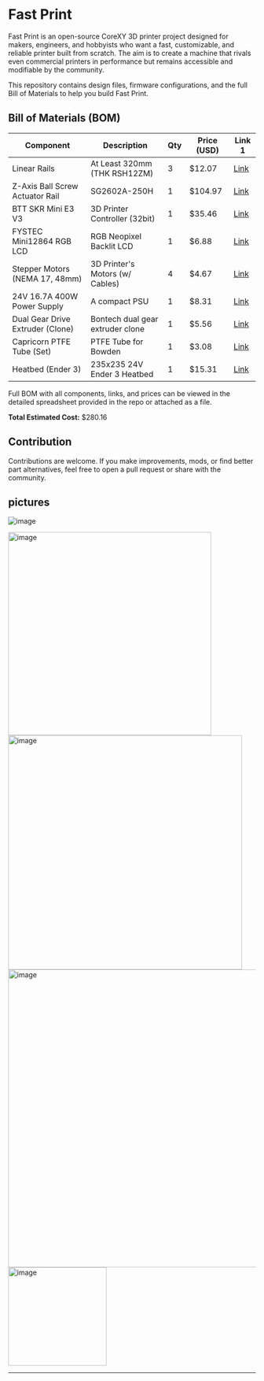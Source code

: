 # Fast Print

Fast Print is an open-source CoreXY 3D printer project designed for makers, engineers, and hobbyists who want a fast, customizable, and reliable printer built from scratch. The aim is to create a machine that rivals even commercial printers in performance but remains accessible and modifiable by the community.

This repository contains design files, firmware configurations, and the full Bill of Materials to help you build Fast Print.

## Bill of Materials (BOM)

| Component                      | Description                                    | Qty  | Price (USD) | Link 1                                                                                                          |
| ------------------------------ | ---------------------------------------------- | ---- | ----------- | ------------------------------------------------------------------------------------------------------------- |
| Linear Rails                   | At Least 320mm (THK RSH12ZM)                   | 3    | $12.07      | [Link](https://www.e-gizmo.net/)                                                                             |
| Z-Axis Ball Screw Actuator Rail| SG2602A-250H                                   | 1    | $104.97     | [Link](https://www.e-gizmo.net/)                                                                             |
| BTT SKR Mini E3 V3             | 3D Printer Controller (32bit)                 | 1    | $35.46      | [Link](https://shopee.ph/BIGTREETECH-BTT-SKR-MINI-E3-V3.0-32-Bit-Motherboard-Onboard-TMC2209-UART-3D-Printer-Parts-for-Ender3-Ender5-CR10-3D-Printer-i.367074809.20953634076?sp_atk=b843de66-41ec-4e11-b437-2467fdaa2756&xptdk=b843de66-41ec-4e11-b437-2467fdaa2756) |
| FYSTEC Mini12864 RGB LCD       | RGB Neopixel Backlit LCD                      | 1    | $6.88       | [Link](https://shopee.ph/S-Mini12864-V3.0-12864-GLCD-Liquid-Crystal-Screen-Mini-Lcd12864-Display-Controller-3D-Printer-LCD-M-i.1144147547.25758436024?sp_atk=9e9710f7-e0b5-44e1-adc4-5b9646b427dd&xptdk=9e9710f7-e0b5-44e1-adc4-5b9646b427dd) |
| Stepper Motors (NEMA 17, 48mm) | 3D Printer's Motors (w/ Cables)               | 4    | $4.67       | [Link](https://shopee.ph/Stepper-Nema-17-Bipolar-42mm-Motor-i.20469516.827036167)                             |
| 24V 16.7A 400W Power Supply    | A compact PSU                                 | 1    | $8.31       | [Link](https://shopee.ph/AC190V-240V-Ultrathin-LED-Power-Supply-DC12V-24V-Mute-Lighting-Transformers-60W-100W-150W-200W-300W-400W-LED-Driver-Power-Adapter-i.333243364.18449933263) |
| Dual Gear Drive Extruder (Clone)| Bontech dual gear extruder clone              | 1    | $5.56       | [Link](https://shopee.ph/R*-Upgraded-Replacement-Aluminum-MK8-Extruder-Feeder-Drive-1.75mm-for-CR-10-CR-10S-Ender-3-Ender-3-PRO-(Red-Dual-Gear)-i.240553168.21435569927?sp_atk=0aacf913-c659-4e8f-9d20-5c048133bb98&xptdk=0aacf913-c659-4e8f-9d20-5c048133bb98) |
| Capricorn PTFE Tube (Set)      | PTFE Tube for Bowden                         | 1    | $3.08       | [Link](https://shopee.ph/3D-Printer-Kit-with-for-Capricorn-Premium-XS-Bowden-Tubing-1M-PTFE-Tube-for-Ender-3-3-Pro-5-CR-10-Series-10S-20-20-Pro-i.367074809.23510218950) |
| Heatbed (Ender 3)              | 235x235 24V Ender 3 Heatbed                  | 1    | $15.31      | [Link](https://shopee.ph/MK3-Heatbed-More-220x220-300x200-310x310mm-12V-24V-Upgraded-Aluminum-Heated-Bed-Hotbed-for-3D-Printer-Parts-Impressora-i.727477289.22914290536) |

Full BOM with all components, links, and prices can be viewed in the detailed spreadsheet provided in the repo or attached as a file.

**Total Estimated Cost:** $280.16

## Contribution

Contributions are welcome. If you make improvements, mods, or find better part alternatives, feel free to open a pull request or share with the community.

## pictures
![image](https://github.com/user-attachments/assets/b5624ccd-a8ec-4b94-9d61-292daa66b3b8)

<img width="413" alt="image" src="https://github.com/user-attachments/assets/08424a2a-3433-4030-a00a-43a682c71bd3" />
<img width="476" alt="image" src="https://github.com/user-attachments/assets/a7e1282d-3fe2-46d4-8882-0d119f0dd7ea" />
<img width="605" alt="image" src="https://github.com/user-attachments/assets/c988029a-e079-4dfb-a224-90c137a01038" />
<img width="200" alt="image" src="https://github.com/user-attachments/assets/ca3f46cd-de55-4942-9a45-45610993e1cb" />




---
